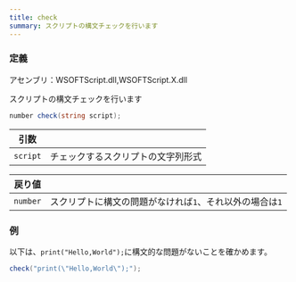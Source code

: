 ```yaml
---
title: check
summary: スクリプトの構文チェックを行います
---
```

### 定義
アセンブリ：WSOFTScript.dll,WSOFTScript.X.dll

スクリプトの構文チェックを行います

```cs title="WSOFTScript"
number check(string script);
```

|引数| |
|-|-|
|`script`|チェックするスクリプトの文字列形式|

|戻り値| |
|-|-|
|`number`|スクリプトに構文の問題がなければ`1`、それ以外の場合は`1`|

### 例
以下は、`print("Hello,World");`に構文的な問題がないことを確かめます。

```cs title="WSOFTScript"
check("print(\"Hello,World\");");
```
